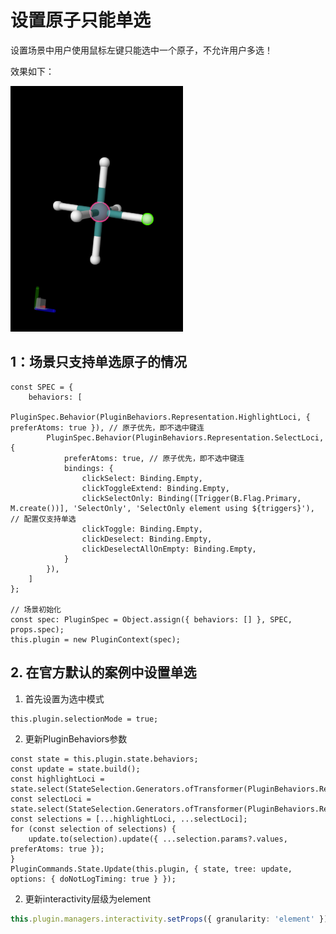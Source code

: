 # 设置原子只能单选

设置场景中用户使用鼠标左键只能选中一个原子，不允许用户多选！

效果如下：

![Atoms Single-choice](./assets/atoms-single-choice.png)

## 1：场景只支持单选原子的情况

```typescript{3,5,9}
const SPEC = {
    behaviors: [
        PluginSpec.Behavior(PluginBehaviors.Representation.HighlightLoci, { preferAtoms: true }), // 原子优先，即不选中键连
        PluginSpec.Behavior(PluginBehaviors.Representation.SelectLoci, {
            preferAtoms: true, // 原子优先，即不选中键连
            bindings: {
                clickSelect: Binding.Empty,
                clickToggleExtend: Binding.Empty,
                clickSelectOnly: Binding([Trigger(B.Flag.Primary, M.create())], 'SelectOnly', 'SelectOnly element using ${triggers}'), // 配置仅支持单选
                clickToggle: Binding.Empty,
                clickDeselect: Binding.Empty,
                clickDeselectAllOnEmpty: Binding.Empty,
            }
        }),
    ]
};

// 场景初始化
const spec: PluginSpec = Object.assign({ behaviors: [] }, SPEC, props.spec);
this.plugin = new PluginContext(spec);
```

## 2. 在官方默认的案例中设置单选

1. 首先设置为选中模式
```typescript:no-line-numbers
this.plugin.selectionMode = true;
```

2. 更新PluginBehaviors参数
```typescript{7}
const state = this.plugin.state.behaviors;
const update = state.build();
const highlightLoci = state.select(StateSelection.Generators.ofTransformer(PluginBehaviors.Representation.HighlightLoci));
const selectLoci = state.select(StateSelection.Generators.ofTransformer(PluginBehaviors.Representation.SelectLoci));
const selections = [...highlightLoci, ...selectLoci];
for (const selection of selections) {
    update.to(selection).update({ ...selection.params?.values, preferAtoms: true });
}
PluginCommands.State.Update(this.plugin, { state, tree: update, options: { doNotLogTiming: true } });
```

2. 更新interactivity层级为element
```typescript
this.plugin.managers.interactivity.setProps({ granularity: 'element' });
```